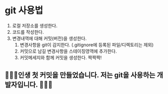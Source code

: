 # git 사용법

1. 로컬 저장소를 생성한다.
2. 코드를 작성한다.
3. 변경내역에 대해 커밋(버전)을 생성한다.
   1. 변경사항을 git이 감지한다. (.gitignore에 등록된 파일/디렉토리는 제외)
   2. 커밋으로 남길 변경사항을 스테이징영역에 추가한다.
   3. 커밋메세지와 함께 커밋을 생성한다. 짝짝짝!
   

## 🧸🧸🧸인생 첫 커밋을 만들었습니다. 저는 git을 사용하는 개발자입니다. 🧸🧸🧸

